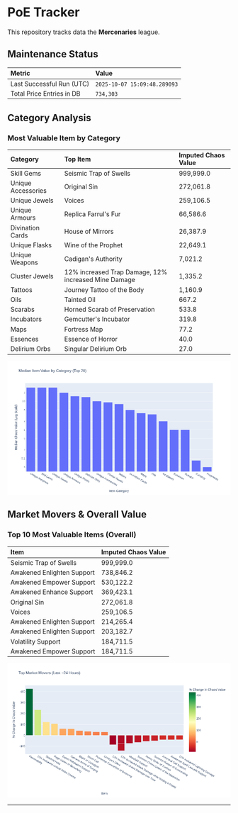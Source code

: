 # PoE Tracker

This repository tracks data the **Mercenaries** league.

## Maintenance Status

<!-- START_MAINTENANCE -->
| Metric | Value |
|:---|:---|
| Last Successful Run (UTC) | `2025-10-07 15:09:48.289093` |
| Total Price Entries in DB | `734,303` |

<!-- END_MAINTENANCE -->

## Category Analysis

<!-- START_CATEGORY_ANALYSIS -->
### Most Valuable Item by Category
| Category | Top Item | Imputed Chaos Value |
| :--- | :--- | :--- |
| Skill Gems | Seismic Trap of Swells | 999,999.0 |
| Unique Accessories | Original Sin | 272,061.8 |
| Unique Jewels | Voices | 259,106.5 |
| Unique Armours | Replica Farrul's Fur | 66,586.6 |
| Divination Cards | House of Mirrors | 26,387.9 |
| Unique Flasks | Wine of the Prophet | 22,649.1 |
| Unique Weapons | Cadigan's Authority | 7,021.2 |
| Cluster Jewels | 12% increased Trap Damage, 12% increased Mine Damage | 1,335.2 |
| Tattoos | Journey Tattoo of the Body | 1,160.9 |
| Oils | Tainted Oil | 667.2 |
| Scarabs | Horned Scarab of Preservation | 533.8 |
| Incubators | Gemcutter's Incubator | 319.8 |
| Maps | Fortress Map | 77.2 |
| Essences | Essence of Horror | 40.0 |
| Delirium Orbs | Singular Delirium Orb | 27.0 |


![Category Analysis Chart](charts/category_analysis.png)
<!-- END_CATEGORY_ANALYSIS -->

## Market Movers & Overall Value

<!-- START_ANALYSIS -->
### Top 10 Most Valuable Items (Overall)
| Item | Imputed Chaos Value |
| :--- | :--- |
| Seismic Trap of Swells | 999,999.0 |
| Awakened Enlighten Support | 738,846.2 |
| Awakened Empower Support | 530,122.2 |
| Awakened Enhance Support | 369,423.1 |
| Original Sin | 272,061.8 |
| Voices | 259,106.5 |
| Awakened Enlighten Support | 214,265.4 |
| Awakened Enlighten Support | 203,182.7 |
| Volatility Support | 184,711.5 |
| Awakened Empower Support | 184,711.5 |


![Market Movers Chart](charts/market_movers.png)
<!-- END_ANALYSIS -->

---
